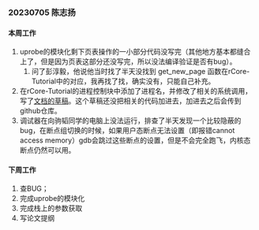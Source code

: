 ### 20230705 陈志扬

#### 本周工作

1. uprobe的模块化剩下页表操作的一小部分代码没写完（其他地方基本都缝合上了，但是因为页表这部分还没写完，所以没法编译验证是否有bug）。
   1. 问了彭淳毅，他说他当时找了半天没找到 get_new_page 函数在rCore-Tutorial中的对应，我再找了找，确实没有，只能自己补充。
2. 在rCore-Tutorial的进程控制块中添加了进程名，并修改了相关的系统调用，写了[文档的草稿](https://shimo.im/docs/8Nk6eRvV8os82lqL)。这个草稿还没把相关的代码加进去，加进去之后会传到github仓库。
3. 调试器在向驹韬同学的电脑上没法运行，排查了半天发现一个比较隐蔽的bug，在断点组切换的时候，如果用户态断点无法设置（即报错cannot access memory）gdb会跳过这些断点的设置，但是不会完全跑飞，内核态断点仍然可以用。

#### 下周工作

1. 查BUG；
2. 完成uprobe的模块化
3. 完成栈上的参数获取
4. 写论文提纲